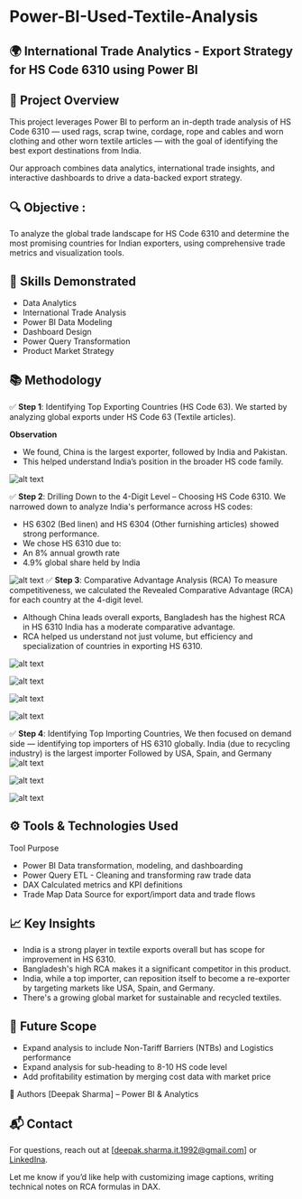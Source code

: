 # Power-BI-Used-Textile-Analysis

## 🌍 **International Trade Analytics** - Export Strategy for HS Code 6310 using Power BI

## 📌 **Project Overview** 
This project leverages Power BI to perform an in-depth trade analysis of HS Code 6310 — used rags, scrap twine, cordage, rope and cables and worn clothing and other worn textile articles — with the goal of identifying the best export destinations from India.

Our approach combines data analytics, international trade insights, and interactive dashboards to drive a data-backed export strategy.

## 🔍 **Objective** : 
To analyze the global trade landscape for HS Code 6310 and determine the most promising countries for Indian exporters, using comprehensive trade metrics and visualization tools.

## 🧠 Skills Demonstrated
- Data Analytics
- International Trade Analysis
- Power BI Data Modeling
- Dashboard Design
- Power Query Transformation
- Product Market Strategy


## 📚 Methodology

✅ **Step 1**: Identifying Top Exporting Countries (HS Code 63). We started by analyzing global exports under HS Code 63 (Textile articles).

**Observation** 
- We found, China is the largest exporter, followed by India and Pakistan.
- This helped understand India’s position in the broader HS code family.

![alt text](https://github.com/deepaksharma1992/Power-BI-Used-Textile-Analysis/blob/main/Images/1_exporters_63.png)

✅ **Step 2**: Drilling Down to the 4-Digit Level – Choosing HS Code 6310. We narrowed down to analyze India's performance across HS codes:

- HS 6302 (Bed linen) and HS 6304 (Other furnishing articles) showed strong performance.
- We chose HS 6310 due to:
 - An 8% annual growth rate
 - 4.9% global share held by India

![alt text](https://github.com/deepaksharma1992/Power-BI-Used-Textile-Analysis/blob/main/Images/2_family_6310.png)
✅ **Step 3**: Comparative Advantage Analysis (RCA) To measure competitiveness, we calculated the Revealed Comparative Advantage (RCA) for each country at the 4-digit level.

- Although China leads overall exports, Bangladesh has the highest RCA in HS 6310 India has a moderate comparative advantage.
- RCA helped us understand not just volume, but efficiency and specialization of countries in exporting HS 6310.

![alt text](https://github.com/deepaksharma1992/Power-BI-Used-Textile-Analysis/blob/main/Images/3_rca.png)

![alt text](https://github.com/deepaksharma1992/Power-BI-Used-Textile-Analysis/blob/main/Images/3_rca1.png)

![alt text](https://github.com/deepaksharma1992/Power-BI-Used-Textile-Analysis/blob/main/Images/3_rca2.png)

![alt text](https://github.com/deepaksharma1992/Power-BI-Used-Textile-Analysis/blob/main/Images/3_rca4.png)


✅ **Step 4**: Identifying Top Importing Countries, We then focused on demand side — identifying top importers of HS 6310 globally. India (due to recycling industry) is the largest importer Followed by USA, Spain, and Germany
![alt text](https://github.com/deepaksharma1992/Power-BI-Used-Textile-Analysis/blob/main/Images/4_importer.png)

![alt text](https://github.com/deepaksharma1992/Power-BI-Used-Textile-Analysis/blob/main/Images/4_importer1.png)

![alt text](https://github.com/deepaksharma1992/Power-BI-Used-Textile-Analysis/blob/main/Images/4_importer2.png)

## ⚙️ Tools & Technologies Used

Tool	Purpose
- Power BI	Data transformation, modeling, and dashboarding
- Power Query	ETL - Cleaning and transforming raw trade data
- DAX	Calculated metrics and KPI definitions
- Trade Map Data	Source for export/import data and trade flows


## 📈 Key Insights
- India is a strong player in textile exports overall but has scope for improvement in HS 6310.
- Bangladesh's high RCA makes it a significant competitor in this product.
- India, while a top importer, can reposition itself to become a re-exporter by targeting markets like USA, Spain, and Germany.
- There's a growing global market for sustainable and recycled textiles.

## 🔮 Future Scope
- Expand analysis to include Non-Tariff Barriers (NTBs) and Logistics performance 
- Expand analysis for sub-heading to 8-10 HS code level
- Add profitability estimation by merging cost data with market price

🙌 Authors
[Deepak Sharma] – Power BI & Analytics


## 📬 Contact
For questions, reach out at [deepak.sharma.it.1992@gmail.com] or [LinkedIna](https://www.linkedin.com/in/deepak-sharma-58786aa0/).

Let me know if you’d like help with customizing image captions, writing technical notes on RCA formulas in DAX.
